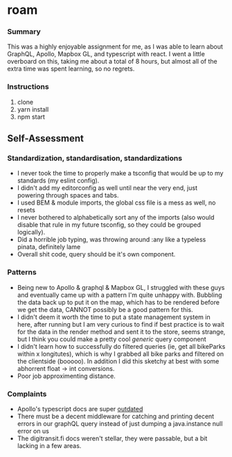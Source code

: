 # roam

### Summary
This was a highly enjoyable assignment for me, as I was able to learn about GraphQL, Apollo, Mapbox GL, and typescript with react.  I went a little overboard on this, taking me about a total of 8 hours, but almost all of the extra time was spent learning, so no regrets.

### Instructions
1. clone
2. yarn install
3. npm start

## Self-Assessment

### Standardization, standardisation, standardizations 
* I never took the time to properly make a tsconfig that would be up to my standards (my eslint config).  
* I didn't add my editorconfig as well until near the very end, just powering through spaces and tabs.
* I used BEM & module imports, the global css file is a mess as well, no resets
* I never bothered to alphabetically sort any of the imports (also would disable that rule in my future tsconfig, so they could be grouped logically).
* Did a horrible job typing, was throwing around :any like a typeless pinata, definitely lame
* Overall shit code, query should be it's own component.


### Patterns
* Being new to Apollo & graphql & Mapbox GL, I struggled with these guys and eventually came up with a pattern I'm quite unhappy with.  Bubbling the data back up to put it on the map, which has to be rendered before we get the data, CANNOT possibly be a good pattern for this.
* I didn't deem it worth the time to put a state management system in here, after running but I am very curious to find if best practice is to wait for the data in the render method and sent it to the store, seems strange, but I think you could make a pretty cool *generic* query component
* I didn't learn how to successfully do filtered queries (ie, get all bikeParks within x longitutes), which is why I grabbed all bike parks and filtered on the clientside (booooo). In addition I did this sketchy at best with some abhorrent float -> int conversions.
* Poor job approximenting distance.  

### Complaints 
* Apollo's typescript docs are super [outdated](https://www.apollographql.com/docs/react/recipes/static-typing.html) 
* There must be a decent middleware for catching and printing decent errors in our graphQL query instead of just dumping a java.instance null error on us
* The digitransit.fi docs weren't stellar, they were passable, but a bit lacking in a few areas.










